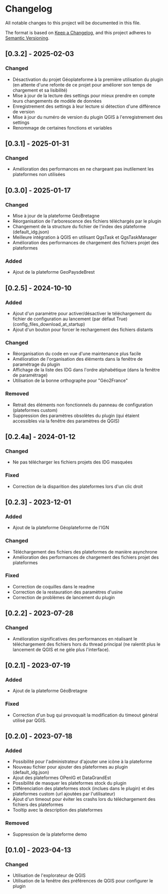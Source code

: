 # Changelog

All notable changes to this project will be documented in this file.

The format is based on [Keep a Changelog](https://keepachangelog.com/en/1.0.0/),
and this project adheres to [Semantic Versioning](https://semver.org/spec/v2.0.0.html).

## [0.3.2] - 2025-02-03

### Changed

- Désactivation du projet Géoplateforme à la première utilisation du plugin (en attente d'une refonte de ce projet pour améliorer son temps de chargement et sa lisibilité)
- Mise à jour de la lecture des settings pour mieux prendre en compte leurs changements de modèle de données
- Enregistrement des settings à leur lecture si détection d'une différence de version
- Mise à jour du numéro de version du plugin QGIS à l'enregistrement des settings
- Renommage de certaines fonctions et variables

## [0.3.1] - 2025-01-31

### Changed

- Amélioration des performances en ne chargeant pas inutilement les plateformes non utilisées

## [0.3.0] - 2025-01-17

### Changed

- Mise à jour de la plateforme GéoBretagne
- Réorganisation de l'arborescence des fichiers téléchargés par le plugin
- Changement de la structure du fichier de l'index des plateforme (default_idg.json)
- Meilleure intégration à QGIS en utilisant QgsTask et QgsTaskManager
- Amélioration des performances de chargement des fichiers projet des plateformes

### Added

- Ajout de la plateforme GeoPaysdeBrest

## [0.2.5] - 2024-10-10

### Added

- Ajout d'un paramètre pour activer/désactiver le téléchargement du fichier de configuration au lancement (par défaut True) (config_files_download_at_startup)
- Ajout d'un bouton pour forcer le rechargement des fichiers distants

### Changed

- Réorganisation du code en vue d'une maintenance plus facile
- Amélioration de l'organisation des éléments dans la fenêtre de paramétrage du plugin
- Affichage de la liste des IDG dans l'ordre alphabétique (dans la fenêtre de paramétrage)
- Utilisation de la bonne orthographe pour "Géo2France"

### Removed

- Retrait des éléments non fonctionnels du panneau de configuration (plateformes custom)
- Suppression des paramètres obsolètes du plugin (qui étaient accessibles via la fenêtre des paramètres de QGIS)

## [0.2.4a] - 2024-01-12

### Changed

- Ne pas télécharger les fichiers projets des IDG masquées

### Fixed

- Correction de la disparition des plateformes lors d'un clic droit

## [0.2.3] - 2023-12-01

### Added

- Ajout de la plateforme Géoplateforme de l'IGN

### Changed

- Téléchargement des fichiers des plateformes de manière asynchrone
- Amélioration des performances de chargement des fichiers projet des plateformes

### Fixed

- Correction de coquilles dans le readme
- Correction de la restauration des paramètres d'usine
- Correction de problèmes de lancement du plugin

## [0.2.2] - 2023-07-28

### Changed

- Amélioration significatives des performances en réalisant le téléchargement des fichiers hors du thread principal (ne ralentit plus le lancement de QGIS et ne gèle plus l'interface).

## [0.2.1] - 2023-07-19

### Added

- Ajout de la plateforme GéoBretagne

### Fixed

- Correction d'un bug qui provoquait la modification du timeout général utilisé par QGIS.

## [0.2.0] - 2023-07-18

### Added

- Possibilité pour l'administrateur d'ajouter une icône à la plateforme
- Nouveau fichier pour ajouter des plateformes au plugin (default_idg.json)
- Ajout des plateformes OPenIG et DataGrandEst
- Possibilité de masquer les plateformes stock du plugin
- Différenciation des plateformes stock (inclues dans le plugin) et des plateformes custom (url ajoutées par l'utilisateur)
- Ajout d'un timeout pour éviter les crashs lors du téléchargement des fichiers des plateformes
- Tooltip avec la description des plateformes

### Removed

- Suppression de la plateforme demo

## [0.1.0] - 2023-04-13

### Changed

- Utilisation de l'explorateur de QGIS
- Utilisation de la fenêtre des préférences de QGIS pour configurer le plugin
